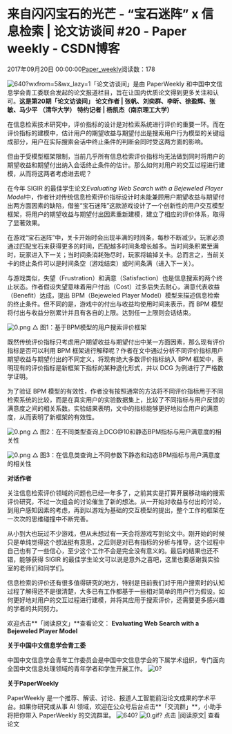 
# 来自闪闪宝石的光芒 - “宝石迷阵” x 信息检索 | 论文访谈间 \#20 - Paper weekly - CSDN博客


2017年09月20日 00:00:00[Paper_weekly](https://me.csdn.net/c9Yv2cf9I06K2A9E)阅读数：178



![640?wxfrom=5&wx_lazy=1](https://ss.csdn.net/p?http://mmbiz.qpic.cn/mmbiz_png/ePTzepwoNWMkNKMB8c7hfib3laa9aKL9BnTibmERsTIqElyVZM4oMSy3qB10NFn9WXWQdHXXhCiaXy4DMRoRSicyIA/640?wxfrom=5&wx_lazy=1)「论文访谈间」是由 PaperWeekly 和中国中文信息学会青工委联合发起的论文报道栏目，旨在让国内优质论文得到更多关注和认可。**这是第****20****期「论文访谈间」**
**论文作者 | 张帆、刘奕群、李昕、徐盈辉、张敏、马少平**
**（清华大学）**
**特约记者 | 杨凯杰（南京理工大学）**


在信息检索技术研究中，评价指标的设计是对检索系统进行评价的重要一环。而在评价指标的建模中，估计用户的期望收益与期望付出是搜索用户行为模型的关键组成部分，用户在实际搜索会话中终止条件的判断会同时受这两方面的影响。

但由于受模型框架限制，当前几乎所有信息检索评价指标均无法做到同时将用户的期望收益和期望付出纳入会话终止条件的估计。那么如何对用户的交互过程进行建模，从而将这两者考虑进去呢？

在今年 SIGIR 的最佳学生论文*Evaluating Web Search with a Bejeweled Player Model*中，作者针对传统信息检索评价指标设计时未能兼顾用户期望收益与期望付出两方面因素的缺陷，借鉴“宝石迷阵”这款游戏设计了一个创新性的用户交互模型框架，将用户的期望收益与期望付出因素重新建模，建立了相应的评价体系，取得了显著效果。

在游戏“宝石迷阵”中，关卡开始时会出现半满的时间条，每秒不断减少。玩家必须通过匹配宝石来获得更多的时间，匹配越多时间条增长越多。当时间条积累至满时，玩家进入下一关；当时间条消耗殆尽时，玩家将输掉关卡。总而言之，当前关卡的终止条件可以是时间条空（游戏结束）或时间条满（进入下一关）。

与游戏类似，失望（Frustration）和满意（Satisfaction）也是信息搜索的两个终止状态。作者假设失望意味着用户付出（Cost）过多后失去耐心，满意代表收益（Benefit）达成，提出 BPM（Bejeweled Player Model）模型来描述信息检索的终止条件。但不同的是，游戏中的付出与收益均使用时间来表示，而 BPM 模型将付出与收益分别累计并且有各自的上限。达到任一上限则会话结束。

![0.png](https://ss.csdn.net/p?https://mmbiz.qpic.cn/mmbiz_png/VBcD02jFhgkhmRe6YBQs0Yfsn405ABPMk3tRK6fGUTx5cziaVQTWc7cHicNf6kOEqWbXwicelwCMVLuFwGuZuXJNQ/0.png)
△ 图1：基于BPM模型的用户搜索评价框架

既然传统评价指标只考虑用户期望收益与期望付出中某一方面因素，那么现有评价指标是否可以利用 BPM 框架进行解释呢？作者在文中通过分析不同评价指标用户期望收益与期望付出的不同定义，将现有绝大多数评价指标纳入 BPM 框架中，表明现有的评价指标是新框架下指标的某种退化形式，并以 DCG 为例进行了严格数学证明。

为了验证 BPM 模型的有效性，作者没有按照通常的方法将不同评价指标用于不同检索系统的比较，而是在真实用户的实验数据集上，比较了不同指标与用户反馈的满意度之间的相关系数。实验结果表明，文中的指标能够更好地拟合用户的满意度，从而表明了新框架的有效性。

![0.png](https://ss.csdn.net/p?https://mmbiz.qpic.cn/mmbiz_png/VBcD02jFhgkhmRe6YBQs0Yfsn405ABPMLHSFt5XYiadHkQib1kI1WjWHMYGiat1SQLE7sUzibicQU1gjMcSomzdlCPQ/0.png)
△ 图2：在不同类型查询上DCG@10和静态BPM指标与用户满意度的相关性

![0.png](https://ss.csdn.net/p?https://mmbiz.qpic.cn/mmbiz_png/VBcD02jFhgkhmRe6YBQs0Yfsn405ABPM8bDfPT1rcibezSwHCzoibDUTsGtCVok3wT0EFZMKYuyG5vwe7UV3u84Q/0.png)
△ 图3：在信息类查询上不同参数下静态和动态BPM指标与用户满意度的相关性

**对话作者**

关注信息检索评价领域的问题也已经一年多了，之前其实是打算开展移动端的搜索评价研究，不过一次组会的讨论催生了新的想法。从一开始对收益与付出的讨论，到用户感知因素的考虑，再到以游戏为基础的交互模型的提出，整个工作的框架在一次次的思维碰撞中不断完善。

从小到大也玩过不少游戏，但从未想过有一天会将游戏写到论文中。刚开始的时候只是单纯觉得这个想法挺有意思，之后则是对已有指标的分析与推导，这个过程中自己也有了一些信心，至少这个工作不会是完全没有意义的。最后的结果也还不错，能够获得 SIGIR 的最佳学生论文可以说是意外之喜吧，这里也要感谢我实验室的老师们和同学们。

信息检索的评价还有很多值得研究的地方，特别是目前我们对于用户搜索时的认知过程了解得还不是很清楚，大多已有工作都基于一些相对简单的用户行为假设。如何更好地对用户的交互过程进行建模，并将其应用于搜索评价，还需要更多感兴趣的学者的共同努力。

欢迎点击**「阅读原文」**查看论文：
**Evaluating Web Search with a Bejeweled Player Model**

**关于中国中文信息学会青工委**

中国中文信息学会青年工作委员会是中国中文信息学会的下属学术组织，专门面向全国中文信息处理领域的青年学者和学生开展工作。
![0?](https://ss.csdn.net/p?http://mmbiz.qpic.cn/mmbiz_png/VBcD02jFhgmNz2wClQVGRH7F67doXPxhWhymfb2PoDp7bI8BuqwLicb7HaZLWO2ibxMdBvzJ0oQrfEwia1xf9jqOQ/0?)

**关于PaperWeekly**

PaperWeekly 是一个推荐、解读、讨论、报道人工智能前沿论文成果的学术平台。如果你研究或从事 AI 领域，欢迎在公众号后台点击**「交流群」**，小助手将把你带入 PaperWeekly 的交流群里。
![640?](https://ss.csdn.net/p?http://mmbiz.qpic.cn/mmbiz_png/VBcD02jFhgmUEtia3RCJ5eZHIskGRIYc1Uen4885tjUqeiaS963f1BQ5PdHHibppPMuHbfbpVsbicYsU00j6RwOA2w/640?)
![0.gif?](https://ss.csdn.net/p?http://mmbiz.qpic.cn/mmbiz_gif/VBcD02jFhgn7LUw72OvLniakR4vlxebb8dQZsPSXxicCdBjA9vWbqkvMmOM6f8AwK0iaEqDNyViaC1LEriaPzibP4IBg/0.gif?)
点击 |阅读原文| 查看论文

